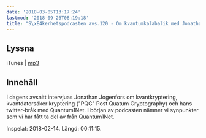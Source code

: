 ```yaml
---
date: '2018-03-05T13:17:24'
lastmod: '2018-09-26T08:19:18'
title: "S\xE4kerhetspodcasten avs.120 - Om kvantumkalabalik med Jonathan Jogenfors"
---
```

## Lyssna

iTunes \| [mp3](http://traffic.libsyn.com/sakerhetspodcasten/Jonathan_Jogenfors_Quantum1Net_Kvantkrypton_kvantsakrakrypton_kryptovalutor.mp3)


## Innehåll

I dagens avsnitt intervjuas Jonathan Jogenfors om kvantkryptering, kvantdatorsäker
kryptering ("PQC" Post Quatum Cryptography) och hans twitter-bråk med Quantum1Net.
I början av podcasten nämner vi synpunkter som vi har fått ta del av från Quantum1Net.

Inspelat: 2018-02-14. Längd: 00:11:15.
